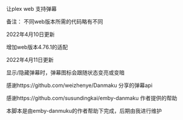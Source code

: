让plex web 支持弹幕

备注：
不同web版本所需的代码略有不同
<p>2022年4月10日更新</p>
<p>增加web版本4.76.1的适配</p>

<p>2022年4月11日更新</p>
<p>显示/隐藏弹幕时，弹幕图标会跟随状态变亮或变暗</p>

<p>感谢https://github.com/weizhenye/Danmaku 分享的弹幕api</p>
<p>感谢https://github.com/susundingkai/emby-danmaku 作者提供的帮助</p>
<p>本脚本是由emby-danmuku的作者帮助下完成，后期由我进行维护</p>

